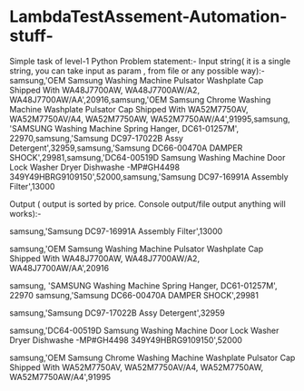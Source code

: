 # LambdaTestAssement-Automation-stuff-
Simple task of level-1 Python
Problem statement:-
Input string( it is a single string, you can take input as param , from file or any possible way):-
samsung,'OEM Samsung Washing Machine Pulsator Washplate Cap Shipped With WA48J7700AW, WA48J7700AW/A2, WA48J7700AW/AA',20916,samsung,'OEM Samsung Chrome Washing Machine Washplate Pulsator Cap Shipped With WA52M7750AV, WA52M7750AV/A4, WA52M7750AW, WA52M7750AW/A4',91995,samsung, 'SAMSUNG Washing Machine Spring Hanger, DC61-01257M', 22970,samsung,'Samsung DC97-17022B Assy Detergent',32959,samsung,'Samsung DC66-00470A DAMPER SHOCK',29981,samsung,'DC64-00519D Samsung Washing Machine Door Lock Washer Dryer Dishwashe -MP#GH4498 349Y49HBRG9109150',52000,samsung,'Samsung DC97-16991A Assembly Filter',13000

Output ( output is sorted by price. Console output/file output anything will works):-

samsung,'Samsung DC97-16991A Assembly Filter',13000

samsung,'OEM Samsung Washing Machine Pulsator Washplate Cap Shipped With
WA48J7700AW, WA48J7700AW/A2, WA48J7700AW/AA',20916

samsung, 'SAMSUNG Washing Machine Spring Hanger, DC61-01257M', 22970
samsung,'Samsung DC66-00470A DAMPER SHOCK',29981

samsung,'Samsung DC97-17022B Assy Detergent',32959

samsung,'DC64-00519D Samsung Washing Machine Door Lock Washer Dryer Dishwashe
-MP#GH4498 349Y49HBRG9109150',52000

samsung,'OEM Samsung Chrome Washing Machine Washplate Pulsator Cap Shipped With
WA52M7750AV, WA52M7750AV/A4, WA52M7750AW, WA52M7750AW/A4',91995
